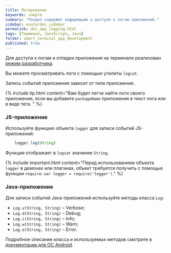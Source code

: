 ```yaml
---
title: Логирование
keywords: sample
summary: "Раздел содержит информацию о доступе к логам приложений."
sidebar: evotordoc_sidebar
permalink: doc_app_logging.html
tags: [Терминал, JavaScript, Java]
folder: smart_terminal_app_development
published: true
---
```

Для доступа к логам и отладки приложения на терминале реализован [режим разработчика](./doc_developer_mode.html).

Вы можете просматривать логи с помощью утилиты `logcat`.

Запись событий приложения зависит от типа приложения.

{% include tip.html content="Вам будет легче найти логи своего приложения, если вы добавите `packageName` приложения в текст лога или в виде тега. " %}

### JS-приложение

Используйте функцию объекта `logger` для записи событий JS-приложений:

```javascript
    logger.log(String)
```

Функция отображает в `logcat` значение `String`.

{% include important.html content="Перед использованием объекта `logger` в демонах или плагинах, объект требуется получить с помощью функции `require`: `var logger = require('logger')`." %}


### Java-приложение

Для записи событий Java-приложений используйте методы класса `Log`:

* `Log.v(String, String)` – Verbose;
* `Log.d(String, String)` – Debug;
* `Log.i(String, String)` – Info;
* `Log.w(String, String)` – Warn;
* `Log.e(String, String)` – Error.

Подробное описание класса и используемых методов смотрите в [документации для ОС Android](https://developer.android.com/reference/android/util/Log.html).
